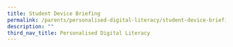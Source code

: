 ```yaml
---
title: Student Device Briefing
permalink: /parents/personalised-digital-literacy/student-device-briefing/
description: ""
third_nav_title: Personalised Digital Literacy
---
```

